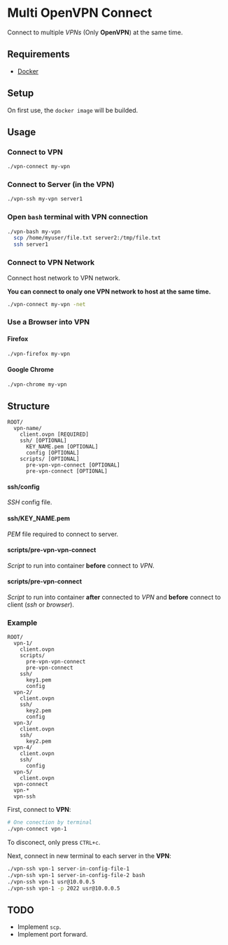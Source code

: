 # Multi OpenVPN Connect

Connect to multiple _VPNs_ (Only **OpenVPN**) at the same time.

## Requirements

* [Docker](https://docs.docker.com/engine/installation/linux/docker-ce/ubuntu/)

## Setup

On first use, the `docker image` will be builded.

## Usage

### Connect to VPN

```bash
./vpn-connect my-vpn
```

### Connect to Server (in the VPN)

```bash
./vpn-ssh my-vpn server1
```

### Open `bash` terminal with VPN connection

```bash
./vpn-bash my-vpn
  scp /home/myuser/file.txt server2:/tmp/file.txt
  ssh server1
```

### Connect to VPN Network

Connect host network to VPN network.

**You can connect to onaly one VPN network to host at the same time.**

```bash
./vpn-connect my-vpn -net
```

### Use a Browser into VPN

#### Firefox

```bash
./vpn-firefox my-vpn
```

#### Google Chrome

```bash
./vpn-chrome my-vpn
```

## Structure

```
ROOT/
  vpn-name/
    client.ovpn [REQUIRED]
    ssh/ [OPTIONAL]
      KEY_NAME.pem [OPTIONAL]
      config [OPTIONAL]
    scripts/ [OPTIONAL]
      pre-vpn-vpn-connect [OPTIONAL]
      pre-vpn-connect [OPTIONAL]
```

#### ssh/config

_SSH_ config file.

#### ssh/KEY_NAME.pem

_PEM_ file required to connect to server.

#### scripts/pre-vpn-vpn-connect

_Script_ to run into container **before** connect to _VPN_.

#### scripts/pre-vpn-connect

_Script_ to run into container **after** connected to _VPN_ and **before** connect to client (_ssh_ or _browser_).

### Example

```
ROOT/
  vpn-1/
    client.ovpn
    scripts/
      pre-vpn-vpn-connect
      pre-vpn-connect
    ssh/
      key1.pem
      config
  vpn-2/
    client.ovpn
    ssh/
      key2.pem
      config
  vpn-3/
    client.ovpn
    ssh/
      key2.pem
  vpn-4/
    client.ovpn
    ssh/
      config
  vpn-5/
    client.ovpn
  vpn-connect
  vpn-*
  vpn-ssh
```

First, connect to **VPN**:

```bash
# One conection by terminal
./vpn-connect vpn-1
```

To disconect, only press `CTRL+c`.

Next, connect in new terminal to each server in the **VPN**:

```bash
./vpn-ssh vpn-1 server-in-config-file-1
./vpn-ssh vpn-1 server-in-config-file-2 bash
./vpn-ssh vpn-1 usr@10.0.0.5
./vpn-ssh vpn-1 -p 2022 usr@10.0.0.5
```

## TODO

* Implement `scp`.
* Implement port forward.
